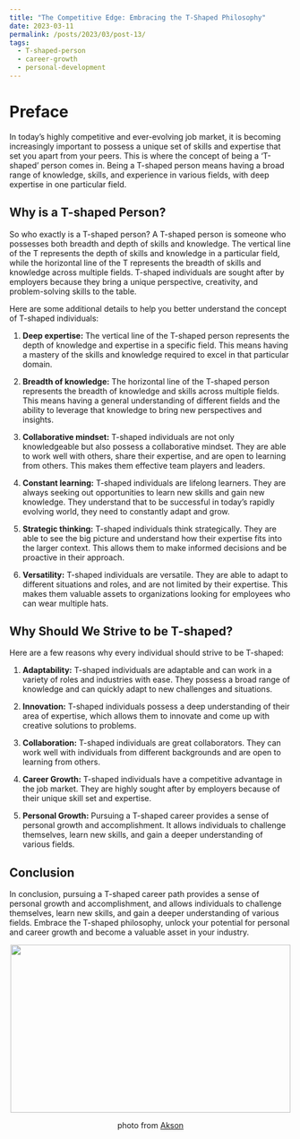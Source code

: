 ```yaml
---
title: "The Competitive Edge: Embracing the T-Shaped Philosophy"
date: 2023-03-11
permalink: /posts/2023/03/post-13/
tags:
  - T-shaped-person
  - career-growth
  - personal-development
---
```


Preface
======
In today’s highly competitive and ever-evolving job market, it is becoming increasingly important to possess a unique set of skills and expertise that set you apart from your peers. This is where the concept of being a ‘T-shaped’ person comes in. Being a T-shaped person means having a broad range of knowledge, skills, and experience in various fields, with deep expertise in one particular field.

## Why is a T-shaped Person?

So who exactly is a T-shaped person? A T-shaped person is someone who possesses both breadth and depth of skills and knowledge. The vertical line of the T represents the depth of skills and knowledge in a particular field, while the horizontal line of the T represents the breadth of skills and knowledge across multiple fields. T-shaped individuals are sought after by employers because they bring a unique perspective, creativity, and problem-solving skills to the table.

Here are some additional details to help you better understand the concept of T-shaped individuals:

1. **Deep expertise:** The vertical line of the T-shaped person represents the depth of knowledge and expertise in a specific field. This means having a mastery of the skills and knowledge required to excel in that particular domain.

2. **Breadth of knowledge:** The horizontal line of the T-shaped person represents the breadth of knowledge and skills across multiple fields. This means having a general understanding of different fields and the ability to leverage that knowledge to bring new perspectives and insights.

3. **Collaborative mindset:** T-shaped individuals are not only knowledgeable but also possess a collaborative mindset. They are able to work well with others, share their expertise, and are open to learning from others. This makes them effective team players and leaders.

4. **Constant learning:** T-shaped individuals are lifelong learners. They are always seeking out opportunities to learn new skills and gain new knowledge. They understand that to be successful in today’s rapidly evolving world, they need to constantly adapt and grow.

5. **Strategic thinking:** T-shaped individuals think strategically. They are able to see the big picture and understand how their expertise fits into the larger context. This allows them to make informed decisions and be proactive in their approach.

6. **Versatility:** T-shaped individuals are versatile. They are able to adapt to different situations and roles, and are not limited by their expertise. This makes them valuable assets to organizations looking for employees who can wear multiple hats.

## Why Should We Strive to be T-shaped?

Here are a few reasons why every individual should strive to be T-shaped:

1. **Adaptability:** T-shaped individuals are adaptable and can work in a variety of roles and industries with ease. They possess a broad range of knowledge and can quickly adapt to new challenges and situations.

2. **Innovation:** T-shaped individuals possess a deep understanding of their area of expertise, which allows them to innovate and come up with creative solutions to problems.

3. **Collaboration:** T-shaped individuals are great collaborators. They can work well with individuals from different backgrounds and are open to learning from others.

4. **Career Growth:** T-shaped individuals have a competitive advantage in the job market. They are highly sought after by employers because of their unique skill set and expertise.

5. **Personal Growth:** Pursuing a T-shaped career provides a sense of personal growth and accomplishment. It allows individuals to challenge themselves, learn new skills, and gain a deeper understanding of various fields.

## Conclusion

In conclusion, pursuing a T-shaped career path provides a sense of personal growth and accomplishment, and allows individuals to challenge themselves, learn new skills, and gain a deeper understanding of various fields. Embrace the T-shaped philosophy, unlock your potential for personal and career growth and become a valuable asset in your industry.

<p align="center">
<img src="https://images.unsplash.com/photo-1530099486328-e021101a494a?ixlib=rb-4.0.3&ixid=MnwxMjA3fDB8MHxwaG90by1wYWdlfHx8fGVufDB8fHx8&auto=format&fit=crop&w=1547&q=80" width="500" height="300">
</p>
<p align="center">
photo from <a href="https://unsplash.com/@akson">Akson</a>
</p>
